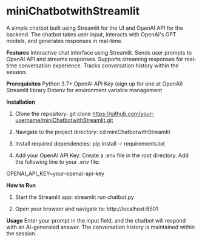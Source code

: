 # miniChatbotwithStreamlit

A simple chatbot built using Streamlit for the UI and OpenAI API for the backend. The chatbot takes user input, interacts with OpenAI's GPT models, and generates responses in real-time.

**Features**
Interactive chat interface using Streamlit.
Sends user prompts to OpenAI API and streams responses.
Supports streaming responses for real-time conversation experience.
Tracks conversation history within the session.

**Prerequisites**
Python 3.7+
OpenAI API Key (sign up for one at OpenAI)
Streamlit library
Dotenv for environment variable management

**Installation**
1. Clone the repository:
git clone https://github.com/your-username/miniChatbotwithStreamlit.git

2. Navigate to the project directory:
cd miniChatbotwithStreamlit

3. Install required dependencies:
pip install -r requirements.txt

4. Add your OpenAI API Key:
Create a .env file in the root directory.
Add the following line to your .env file:

OPENAI_API_KEY=your-openai-api-key

**How to Run**

1. Start the Streamlit app:
streamlit run chatbot.py

2. Open your browser and navigate to:
http://localhost:8501

**Usage**
Enter your prompt in the input field, and the chatbot will respond with an AI-generated answer.
The conversation history is maintained within the session.
